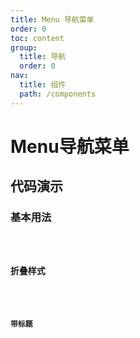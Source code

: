 ```yaml
---
title: Menu 导航菜单
order: 0
toc: content
group:
  title: 导航
  order: 0
nav:
  title: 组件
  path: /components
---
```


# Menu导航菜单

## 代码演示

### 基本用法

<code src="./demos/basic.tsx" />

### 折叠样式

<code src="./demos/collapsed.tsx" />

### 带标题

<code src="./demos/title.tsx" />
